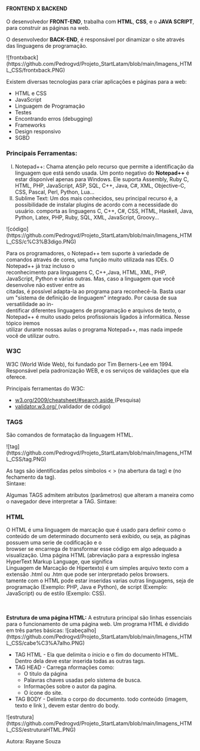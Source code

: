 ####                                              **FRONTEND X BACKEND**

<p>O desenvolvedor <b>FRONT-END</b>, trabalha com <b>HTML</b>, <b>CSS</b>, e o <b>JAVA SCRIPT</b>, para construir as páginas na web.</p>

<p>O desenvolvedor <b>BACK-END</b>, é responsável por dinamizar o site através das linguagens de programação.</p>
![frontxback](https://github.com/Pedrogvd/Projeto_StartLatam/blob/main/Imagens_HTML_CSS/frontxback.PNG)

<p>Existem diversas tecnologias para criar aplicações e páginas para a web:</p>
<ul>
<li>HTML e CSS</li>
<li>JavaScript</li>
<li>Linguagem de Programação</li>
<li>Testes</li>
<li>Encontrando erros (debugging)</li>
<li>Frameworks</li>
<li>Design responsivo</li>
<li>SGBD</li>
</ul>

<p><b><h3>Principais Ferramentas:</h3></b></p>
<ol type= "I">
<li>Notepad++: Chama atenção pelo recurso que permite a identificação da linguagem que está sendo usada.
Um ponto negativo do <b>Notepad++</b> é estar disponível apenas para Windows. Ele suporta Assembly, Ruby C,
HTML, PHP, JavaScript, ASP, SQL, C++, Java, C#, XML,
Objective-C, CSS, Pascal, Perl, Python, Lua...</li>
<li>Sublime Text: Um dos mais conhecidos, seu principal recurso é, a possibilidade de instalar plugins
de acordo com a necessidade do usuário. comporta as linguagens C, C++, C#, CSS, HTML, Haskell, Java, Python, Latex,
PHP, Ruby, SQL, XML, JavaScript, Groovy...</li>
</ol>
![código](https://github.com/Pedrogvd/Projeto_StartLatam/blob/main/Imagens_HTML_CSS/c%C3%B3digo.PNG)
<p>Para os programadores, o Notepad++ tem suporte à variedade de comandos através de cores, uma função muito utilizada nas IDEs. O Notepad++ já traz incluso o</br>
reconhecimento para linguagens C, C++,Java, HTML, XML, PHP, JavaScript, Python e várias outras. Mas, caso a linguagem que você desenvolve não estiver entre as</br>
citadas, é possível adapta-la ao programa para reconhecê-la. Basta usar um "sistema de definição de linguagem" integrado. Por causa de sua versatilidade ao in-</br>
dentificar diferentes linguagens de programação e arquivos de texto, o Notepad++ é muito usado pelos profissionais ligados à informática. Nesse tópico iremos </br>
utilizar durante nossas aulas o programa Notepad++, mas nada impede você de utilizar outro.</p>


<p><b><h3>W3C</h3></b></p>
<p>W3C (World Wide Web), foi fundado por Tim Berners-Lee em 1994. Responsável pela padronização WEB, e os serviços de validações que ela oferece.</p>
<p>Principais ferramentas do W3C:</p>
<ul>
<li><a href = "https://www.w3.org/2009/cheatsheet/#search,aside"> w3.org/2009/cheatsheet/#search,aside </a>(Pesquisa)</li>
<li><a href = "https://validator.w3.org/ ">validator.w3.org/ </a>(validador de código)</li>
</ul>


<p><b><h3>TAGS</h3></b></p>
<p>São comandos de formatação da linguagem HTML.</p>
![tag](https://github.com/Pedrogvd/Projeto_StartLatam/blob/main/Imagens_HTML_CSS/tag.PNG)

<p>As tags são identificadas pelos símbolos < > (na abertura da tag) e </> (no fechamento da tag).<br>
Sintaxe:
<nomeDaTag> </nomeDaTag></p>
<p>Algumas TAGS admitem atributos (parâmetros) que alteram a maneira como o
navegador deve interpretar a TAG.
Sintaxe:
<nomedatag parâmetro=“valor”>
</p>


<p><b><h3>HTML</h3></b></p>
<p>O HTML é uma linguagem de marcação que é usado para definir como o conteúdo de um determinado documento será exibido, ou seja, as páginas possuem 
uma serie de codificação e o</br>
browser se encarrega de transformar esse código em algo adequado a visualização. Uma página HTML 
(abreviação para a expressão inglesa HyperText Markup Language, que significa</br> Linguagem de Marcação de Hipertexto) é 
um simples arquivo texto com a extensão .html ou .htm que pode ser interpretado pelos browsers. </br>tamente com o HTML pode estar inseridas varias 
outras linguagens, seja de programação (Exemplo: PHP, Java e Python), de script (Exemplo: JavaScript) ou de estilo (Exemplo: CSS).</p><br><br>
<b>Estrutura de uma página HTML:</b>
A estrutura principal são linhas essenciais para o funcionamento de uma página web. 
Um programa HTML é dividido em três partes básicas:
                                        ![cabeçalho](https://github.com/Pedrogvd/Projeto_StartLatam/blob/main/Imagens_HTML_CSS/cabe%C3%A7alho.PNG) 



 <ul>
 <li>TAG HTML - Ela que delimita o ínicio e o fim do documento HTML. Dentro dela deve estar inserida todas as outras tags.</li>
  <li>TAG HEAD - Carrega nformações como:
  <ul type = "-">
  <li>O titulo da página</li>
  <li>Palavras chaves usadas pelo sistema de busca.</li>
  <li>Informações sobre o autor da pagina.</li>
  <li>O ícone do site.</li>
  </ul></li>
  <li>TAG BODY - Delimita o  corpo do documento. todo conteúdo (imagem, texto e link ), devem estar dentro do body.</li>
 </ul>
![estrutura](https://github.com/Pedrogvd/Projeto_StartLatam/blob/main/Imagens_HTML_CSS/estruturaHTML.PNG)



Autora: Rayane Souza

